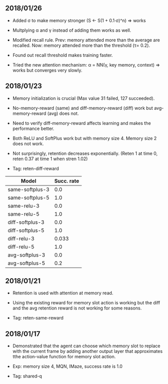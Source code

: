 2018/01/26
----------

- Added σ to make memory stronger (S <- S(1 + 0.1·σ)^n) => works

- Multplying α and γ instead of adding them works as well.

- Modified recall rule. Prev: memory attended more than the average are recalled. Now: memory attended more than the threshold (τ= 0.2).

- Found out recall threshold makes training faster.

- Tried the new attention mechanism: α = NN(γ, key memory, context) => works but converges very slowly.

2018/01/23
----------

- Memory initialization is crucial (Max value 31 failed, 127 succeeded).

- No-memory-reward (same) and diff-memory-reward (diff) work but avg-memory-reward (avg) does not.

- Need to verify diff-memory-reward affects learning and makes the performance better.

- Both ReLU and SoftPlus work but with memory size 4. Memory size 2 does not work.

- Not surprisingly, retention decreases exponentially. (Reten 1 at time 0, reten 0.37 at time 1 when stren 1.02)

- Tag: reten-diff-reward

| Model           | Succ. rate |
|-----------------|------------|
| same-softplus-3 | 0.0        |
| same-softplus-5 | 1.0        |
| same-relu-3     | 0.0        |
| same-relu-5     | 1.0        |
| diff-softplus-3 | 0.0        |
| diff-softplus-5 | 1.0        |
| diff-relu-3     | 0.033      |
| diff-relu-5     | 1.0        |
| avg-softplus-3  | 0.0        |
| avg-softplus-5  | 0.2        |


2018/01/21
----------

- Retention is used with attention at memory read.

- Using the existing reward for memory slot action is working but the diff and the avg retention reward is not working for some reasons.

- Tag: reten-same-reward

2018/01/17
----------

- Demonstrated that the agent can choose which memory slot to replace with the current frame by adding another output layer that approximates tthe action-value function for memory slot action.

- Exp: memory size 4, MQN, IMaze, success rate is 1.0

- Tag: shared-q

